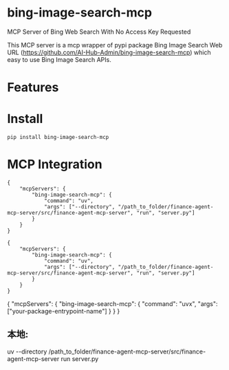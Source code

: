 # bing-image-search-mcp


MCP Server of Bing Web Search With No Access Key Requested

This MCP server is a mcp wrapper of pypi package Bing Image Search Web URL (https://github.com/AI-Hub-Admin/bing-image-search-mcp) which easy to use Bing Image Search APIs.


# Features


# Install
```
pip install bing-image-search-mcp
```


# MCP Integration
```
{
    "mcpServers": {
        "bing-image-search-mcp": {
            "command": "uv",
            "args": ["--directory", "/path_to_folder/finance-agent-mcp-server/src/finance-agent-mcp-server", "run", "server.py"]
        }
    }
}
```


```
{
    "mcpServers": {
        "bing-image-search-mcp": {
            "command": "uv",
            "args": ["--directory", "/path_to_folder/finance-agent-mcp-server/src/finance-agent-mcp-server", "run", "server.py"]
        }
    }
}
```

{
    "mcpServers": {
        "bing-image-search-mcp": {
            "command": "uvx",
            "args": ["your-package-entrypoint-name"] 
        }
    }
}



## 本地: 
uv --directory /path_to_folder/finance-agent-mcp-server/src/finance-agent-mcp-server run server.py

